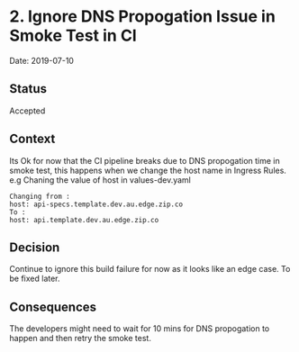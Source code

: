 # 2. Ignore DNS Propogation Issue in Smoke Test in CI

Date: 2019-07-10

## Status

Accepted

## Context

Its Ok for now that the CI pipeline breaks due to DNS propogation time in smoke test, this happens when we change the host name in Ingress Rules. e.g Chaning the value of host in values-dev.yaml

````
Changing from :
host: api-specs.template.dev.au.edge.zip.co
To :
host: api.template.dev.au.edge.zip.co
````

## Decision

Continue to ignore this build failure for now as it looks like an edge case. To be fixed later.

## Consequences

The developers might need to wait for 10 mins for DNS propogation to happen and then retry the smoke test.